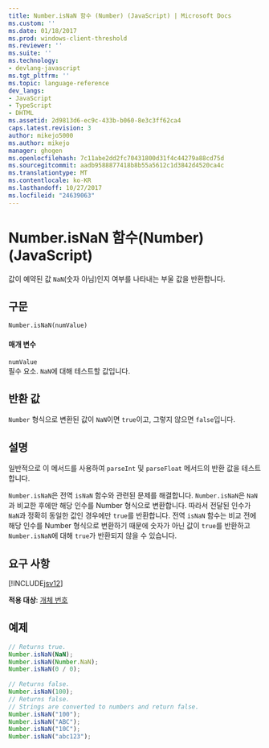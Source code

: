 ```yaml
---
title: Number.isNaN 함수 (Number) (JavaScript) | Microsoft Docs
ms.custom: ''
ms.date: 01/18/2017
ms.prod: windows-client-threshold
ms.reviewer: ''
ms.suite: ''
ms.technology:
- devlang-javascript
ms.tgt_pltfrm: ''
ms.topic: language-reference
dev_langs:
- JavaScript
- TypeScript
- DHTML
ms.assetid: 2d9813d6-ec9c-433b-b060-8e3c3ff62ca4
caps.latest.revision: 3
author: mikejo5000
ms.author: mikejo
manager: ghogen
ms.openlocfilehash: 7c11abe2dd2fc70431800d31f4c44279a88cd75d
ms.sourcegitcommit: aadb9588877418b8b55a5612c1d3842d4520ca4c
ms.translationtype: MT
ms.contentlocale: ko-KR
ms.lasthandoff: 10/27/2017
ms.locfileid: "24639063"
---
```

# <a name="numberisnan-function-number-javascript"></a>Number.isNaN 함수(Number)(JavaScript)
값이 예약된 값 `NaN`(숫자 아님)인지 여부를 나타내는 부울 값을 반환합니다.  
  
## <a name="syntax"></a>구문  
  
```  
Number.isNaN(numValue)   
```  
  
#### <a name="parameters"></a>매개 변수  
 `numValue`  
 필수 요소. `NaN`에 대해 테스트할 값입니다.  
  
## <a name="return-value"></a>반환 값  
 `Number` 형식으로 변환된 값이 `NaN`이면 `true`이고, 그렇지 않으면 `false`입니다.  
  
## <a name="remarks"></a>설명  
 일반적으로 이 메서드를 사용하여 `parseInt` 및 `parseFloat` 메서드의 반환 값을 테스트합니다.  
  
 `Number.isNaN`은 전역 `isNaN` 함수와 관련된 문제를 해결합니다. `Number.isNaN`은 `NaN`과 비교한 후에만 해당 인수를 Number 형식으로 변환합니다. 따라서 전달된 인수가 `NaN`과 정확히 동일한 값인 경우에만 `true`를 반환합니다. 전역 `isNaN` 함수는 비교 전에 해당 인수를 Number 형식으로 변환하기 때문에 숫자가 아닌 값이 `true`를 반환하고 `Number.isNaN`에 대해 `true`가 반환되지 않을 수 있습니다.  
  
## <a name="requirements"></a>요구 사항  
 [!INCLUDE[jsv12](../../javascript/reference/includes/jsv12-md.md)]  
  
 **적용 대상**: [개체 번호](../../javascript/reference/number-object-javascript.md)  
  
## <a name="example"></a>예제  
  
```JavaScript  
// Returns true.  
Number.isNaN(NaN);  
Number.isNaN(Number.NaN);  
Number.isNaN(0 / 0);  
  
// Returns false.  
Number.isNaN(100);  
// Returns false.  
// Strings are converted to numbers and return false.  
Number.isNaN("100");  
Number.isNaN("ABC");  
Number.isNaN("10C");  
Number.isNaN("abc123");  
  
```